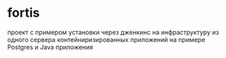# fortis
проект с примером установки через дженкинс на инфраструктуру из одного сервера контейниризированных приложений на примере Postgres  и  Java приложения
